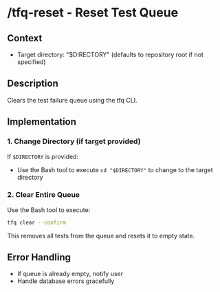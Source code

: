 # /tfq-reset - Reset Test Queue

## Context
- Target directory: "$DIRECTORY" (defaults to repository root if not specified)

## Description
Clears the test failure queue using the tfq CLI.

## Implementation

### 1. Change Directory (if target provided)
If `$DIRECTORY` is provided:
- Use the Bash tool to execute `cd "$DIRECTORY"` to change to the target directory

### 2. Clear Entire Queue
Use the Bash tool to execute:
```bash
tfq clear --confirm
```

This removes all tests from the queue and resets it to empty state.


## Error Handling

- If queue is already empty, notify user
- Handle database errors gracefully